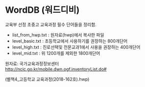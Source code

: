 WordDB (워드디비)
================

교육부 선정 초중고 교육과정 필수 단어들을 정리함.

- list_from_hwp.txt : 원자료(hwp)에서 복사한 파일
- level_basic.txt : 초등학교에서 사용하기를 권장하는 800개단어
- level_high.txt : 진로선택및 전문교과1에서 사용을 권장하는 400개단어
- level_mid.txt : 위 1200개를 제외한 1800개단어

원자료: 국가교육과정정보센터 http://ncic.go.kr/mobile.dwn.ogf.inventoryList.do#

(별책4_고등학교 교육과정(2018-162호).hwp)
